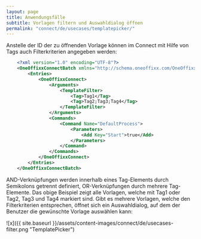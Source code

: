 ```yaml
---
layout: page
title: Anwendungsfälle
subtitle: Vorlagen filtern und Auswahldialog öffnen
permalink: "connect/de/usecases/templatepicker/"
---
```


Anstelle der ID der zu öffnenden Vorlage können im Connect mit Hilfe von Tags auch Filterkriterien angegeben werden:

```xml
    <?xml version="1.0" encoding="UTF-8"?>
    <OneOffixxConnectBatch xmlns="http://schema.oneoffixx.com/OneOffixxConnectBatch/1" xmlns:xsi="http://www.w3.org/2001/XMLSchema-instance">
    	<Entries>
    		<OneOffixxConnect>
    			<Arguments>
    				<TemplateFilter>
    					<Tag>Tag1</Tag>
    					<Tag>Tag2;Tag3;Tag4</Tag>
    				</TemplateFilter>
    			</Arguments>
    			<Commands>
    				<Command Name="DefaultProcess">
    					<Parameters>
    						<Add Key="Start">true</Add>
    					</Parameters>
    				</Command>
    			</Commands>
    		</OneOffixxConnect>
    	</Entries>
    </OneOffixxConnectBatch>
```

AND-Verknüpfungen werden innerhalb eines Tag-Elements durch Semikolons getrennt definiert, OR-Verknüpfungen durch mehrere Tag-Elemente. Das obige Beispiel zeigt alle Vorlagen, welche mit Tag1 oder Tag2, Tag3 und Tag4 markiert sind.
Gibt es mehrere Vorlagen, welche den Filterkriterien entsprechen, öffnet sich ein Auswahldialog, auf dem der Benutzer die gewünschte Vorlage auswählen kann:

![x]({{ site.baseurl }}/assets/content-images/connect/de/usecases-filter.png "TemplatePicker")

